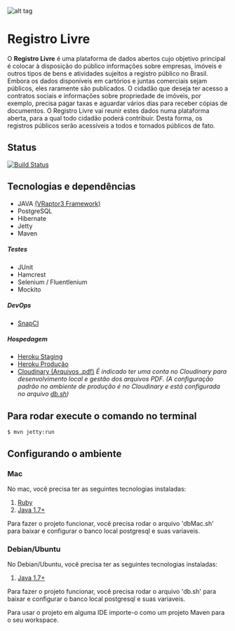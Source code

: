 ![alt tag](http://i.imgur.com/CguDLcL.png?1)

# Registro Livre

O **Registro Livre** é uma plataforma de dados abertos cujo objetivo principal é colocar à disposição do público informações sobre empresas, imóveis e outros tipos de bens e atividades sujeitos a registro público no Brasil. Embora os dados disponíveis em cartórios e juntas comerciais sejam públicos, eles raramente são publicados. O cidadão que deseja ter acesso a contratos sociais e informações sobre propriedade de imóveis, por exemplo, precisa pagar taxas e aguardar vários dias para receber cópias de documentos. O Registro Livre vai reunir estes dados numa plataforma aberta, para a qual todo cidadão poderá contribuir. Desta forma, os registros públicos serão acessíveis a todos e tornados públicos de fato.

## Status
[![Build Status](https://snap-ci.com/aceleradora6-tw/RegistroLivre/branch/master/build_image)](https://snap-ci.com/aceleradora6-tw/RegistroLivre/branch/master)

## Tecnologias e dependências
* JAVA [(VRaptor3 Framework)](http://vraptor3.vraptor.org/pt/)
* PostgreSQL
* Hibernate
* Jetty
* Maven

##### Testes
* JUnit
* Hamcrest
* Selenium / Fluentlenium
* Mockito

##### DevOps
* [SnapCI](https://snap-ci.com/aceleradora6-tw/RegistroLivre/branch/master)

##### Hospedagem
* [Heroku Staging](http://registro-livre-staging.herokuapp.com/)
* [Heroku Produção](http://registro-livre-aceleradora.herokuapp.com/)
* [Cloudinary (Arquivos .pdf)](http://cloudinary.com/)
*É indicado ter uma conta no Cloudinary para desenvolvimento local e gestão dos arquivos PDF. (A configuração padrão no ambiente de produção é no Cloudinary e está configurada no arquivo [db.sh](https://github.com/aceleradora6-tw/RegistroLivre/blob/master/db.sh))*


## Para rodar execute o comando no terminal 

	$ mvn jetty:run
	
## Configurando o ambiente	

### Mac

No mac, você precisa ter as seguintes tecnologias instaladas:

1. [Ruby](https://www.ruby-lang.org/pt/downloads/)
2. [Java 1.7+](http://www.oracle.com/technetwork/pt/java/javase/downloads/jdk7-downloads-1880260.html)

Para fazer o projeto funcionar, você precisa rodar o arquivo 'dbMac.sh' para baixar e configurar o banco local postgresql e suas variaveis.

### Debian/Ubuntu

No Debian/Ubuntu, você precisa ter as seguintes tecnologias instaladas:

1. [Java 1.7+](http://www.oracle.com/technetwork/pt/java/javase/downloads/jdk7-downloads-1880260.html)

Para fazer o projeto funcionar, você precisa rodar o arquivo 'db.sh' para baixar e configurar o banco local postgresql e suas variaveis.

Para usar o projeto em alguma IDE importe-o como um projeto Maven para o seu workspace.
